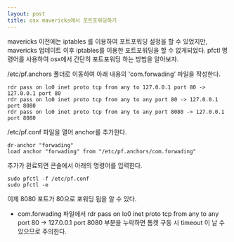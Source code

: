 ```yaml
---
layout: post
title: osx mavericks에서 포트포워딩하기
---
```

mavericks 이전에는 iptables 를 이용하여 포트포워딩 설정을 할 수 있었지만,
mavericks 업데이트 이후 iptables를 이용한 포트포워딩을 할 수 없게되었다.
pfctl 명령어를 사용하여 osx에서 간단히 포트포워딩 하는 방법을 알아보자.

/etc/pf.anchors 폴더로 이동하여 아래 내용의  'com.forwading'  파일을 작성한다.

    rdr pass on lo0 inet proto tcp from any to 127.0.0.1 port 80 -> 127.0.0.1 port 80
    rdr pass on lo0 inet proto tcp from any to any port 80 -> 127.0.0.1 port 8080
    rdr pass on lo0 inet proto tcp from any to any port 8080 -> 127.0.0.1 port 8080

/etc/pf.conf 파일을 열어 anchor를 추가한다.

    dr-anchor "forwading"
    load anchor "forwading" from "/etc/pf.anchors/com.forwading"

추가가 완료되면 콘솔에서 아래의 명령어를 입력한다.

    sudo pfctl -f /etc/pf.conf
    sudo pfctl -e

이제 8080 포트가 80으로 포워딩 됨을 알 수 있다.

* com.forwading 파일에서 rdr pass on lo0 inet proto tcp from any to any port 80 -> 127.0.0.1 port 8080
부분을 누락하면 톰켓 구동 시 timeout 이 날 수 있으므로 주의한다.



